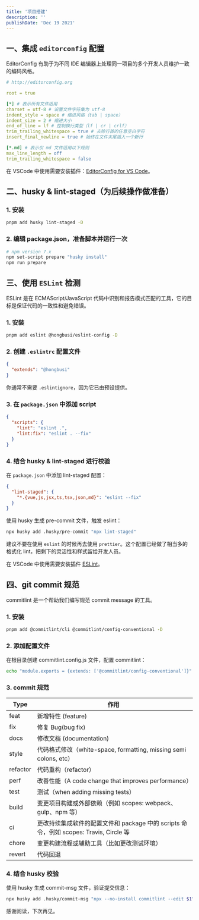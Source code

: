 ```yaml
---
title: '项目搭建'
description: ''
publishDate: 'Dec 19 2021'
---
```


## 一、集成 `editorconfig` 配置

EditorConfig 有助于为不同 IDE 编辑器上处理同一项目的多个开发人员维护一致的编码风格。

``` yaml
# http://editorconfig.org

root = true

[*] # 表示所有文件适用
charset = utf-8 # 设置文件字符集为 utf-8
indent_style = space # 缩进风格（tab | space）
indent_size = 2 # 缩进大小
end_of_line = lf # 控制换行类型（lf | cr | crlf）
trim_trailing_whitespace = true # 去除行首的任意空白字符
insert_final_newline = true # 始终在文件末尾插入一个新行

[*.md] # 表示仅 md 文件适用以下规则
max_line_length = off
trim_trailing_whitespace = false
```

在 VSCode 中使用需要安装插件：[EditorConfig for VS Code](https://marketplace.visualstudio.com/items?itemName=EditorConfig.EditorConfig)。

## 二、husky & lint-staged（为后续操作做准备）

### 1. 安装
``` bash
pnpm add husky lint-staged -D
```

### 2. 编辑 package.json，准备脚本并运行一次

``` bash
# npm version 7.x
npm set-script prepare "husky install"
npm run prepare
```

## 三、使用 `ESLint` 检测

ESLint 是在 ECMAScript/JavaScript 代码中识别和报告模式匹配的工具，它的目标是保证代码的一致性和避免错误。

### 1. 安装

``` bash
pnpm add eslint @hongbusi/eslint-config -D
```

### 2. 创建 `.eslintrc` 配置文件

``` json
{
  "extends": "@hongbusi"
}
```

你通常不需要 `.eslintignore`，因为它已由预设提供。

### 3. 在 `package.json` 中添加 script

``` json
{
  "scripts": {
    "lint": "eslint .",
    "lint:fix": "eslint . --fix"
  }
}
```

### 4. 结合 husky & lint-staged 进行校验

在 `package.json` 中添加 lint-staged 配置：

``` json
{
  "lint-staged": {
    "*.{vue,js,jsx,ts,tsx,json,md}": "eslint --fix"
  }
}
```

使用 husky 生成 pre-commit 文件，触发 eslint：

``` bash
npx husky add .husky/pre-commit "npx lint-staged"
```

建议不要在使用 `eslint` 的时候再去使用 `prettier`。这个配置已经做了相当多的格式化 lint，把剩下的灵活性和样式留给开发人员。

在 VSCode 中使用需要安装插件 [ESLint](https://marketplace.visualstudio.com/items?itemName=dbaeumer.vscode-eslint)。

## 四、git commit 规范

commitlint 是一个帮助我们编写规范 commit message 的工具。

### 1. 安装

``` bash
pnpm add @commitlint/cli @commitlint/config-conventional -D
```

### 2. 添加配置文件

在根目录创建 commitlint.config.js 文件，配置 commitlint：

``` bash
echo "module.exports = {extends: ['@commitlint/config-conventional']}" > commitlint.config.js
```

### 3. commit 规范

| Type     | 作用                                                         |
| -------- | ------------------------------------------------------------ |
| feat     | 新增特性 (feature)                                           |
| fix      | 修复 Bug(bug fix)                                            |
| docs     | 修改文档 (documentation)                                     |
| style    | 代码格式修改（white-space, formatting, missing semi colons, etc） |
| refactor | 代码重构（refactor）                                         |
| perf     | 改善性能（A code change that improves performance）          |
| test     | 测试（when adding missing tests）                              |
| build    | 变更项目构建或外部依赖（例如 scopes: webpack、gulp、npm 等） |
| ci       | 更改持续集成软件的配置文件和 package 中的 scripts 命令，例如 scopes: Travis, Circle 等 |
| chore    | 变更构建流程或辅助工具（比如更改测试环境）                     |
| revert   | 代码回退                                                     |

### 4. 结合 husky 校验

使用 husky 生成 commit-msg 文件，验证提交信息：

``` bash
npx husky add .husky/commit-msg "npx --no-install commitlint --edit $1"
```

感谢阅读，下次再见。
